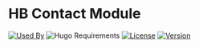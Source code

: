 # HB Contact Module

[![Used By](https://img.shields.io/badge/dynamic/json?color=success&label=used+by&query=repositories_humanize&logo=hugo&style=flat-square&url=https://api.razonyang.com/v1/github/dependents/hbstack/contact)](https://github.com/hbstack/contact/network/dependents)
![Hugo Requirements](https://img.shields.io/badge/dynamic/json?color=important&label=requirements&query=requirements&logo=hugo&style=flat-square&url=https://api.razonyang.com/v1/hugo/modules/github.com/hbstack/contact)
[![License](https://img.shields.io/github/license/hbstack/contact?style=flat-square)](https://github.com/hbstack/contact/blob/main/LICENSE)
[![Version](https://img.shields.io/github/v/tag/hbstack/contact?label=version&style=flat-square)](https://github.com/hbstack/contact/tags)
